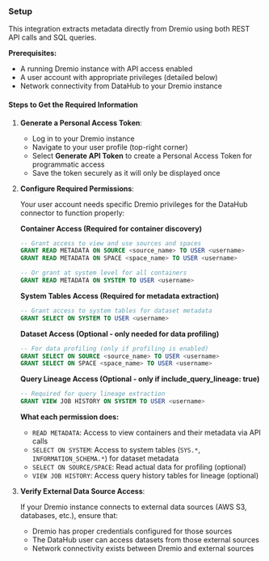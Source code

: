 ### Setup

This integration extracts metadata directly from Dremio using both REST API calls and SQL queries.

**Prerequisites:**

- A running Dremio instance with API access enabled
- A user account with appropriate privileges (detailed below)
- Network connectivity from DataHub to your Dremio instance

#### Steps to Get the Required Information

1. **Generate a Personal Access Token**:

   - Log in to your Dremio instance
   - Navigate to your user profile (top-right corner)
   - Select **Generate API Token** to create a Personal Access Token for programmatic access
   - Save the token securely as it will only be displayed once

2. **Configure Required Permissions**:

   Your user account needs specific Dremio privileges for the DataHub connector to function properly:

   **Container Access (Required for container discovery)**

   ```sql
   -- Grant access to view and use sources and spaces
   GRANT READ METADATA ON SOURCE <source_name> TO USER <username>
   GRANT READ METADATA ON SPACE <space_name> TO USER <username>

   -- Or grant at system level for all containers
   GRANT READ METADATA ON SYSTEM TO USER <username>
   ```

   **System Tables Access (Required for metadata extraction)**

   ```sql
   -- Grant access to system tables for dataset metadata
   GRANT SELECT ON SYSTEM TO USER <username>
   ```

   **Dataset Access (Optional - only needed for data profiling)**

   ```sql
   -- For data profiling (only if profiling is enabled)
   GRANT SELECT ON SOURCE <source_name> TO USER <username>
   GRANT SELECT ON SPACE <space_name> TO USER <username>
   ```

   **Query Lineage Access (Optional - only if include_query_lineage: true)**

   ```sql
   -- Required for query lineage extraction
   GRANT VIEW JOB HISTORY ON SYSTEM TO USER <username>
   ```

   **What each permission does:**

   - `READ METADATA`: Access to view containers and their metadata via API calls
   - `SELECT ON SYSTEM`: Access to system tables (`SYS.*`, `INFORMATION_SCHEMA.*`) for dataset metadata
   - `SELECT ON SOURCE/SPACE`: Read actual data for profiling (optional)
   - `VIEW JOB HISTORY`: Access query history tables for lineage (optional)

3. **Verify External Data Source Access**:

   If your Dremio instance connects to external data sources (AWS S3, databases, etc.), ensure that:

   - Dremio has proper credentials configured for those sources
   - The DataHub user can access datasets from those external sources
   - Network connectivity exists between Dremio and external sources
